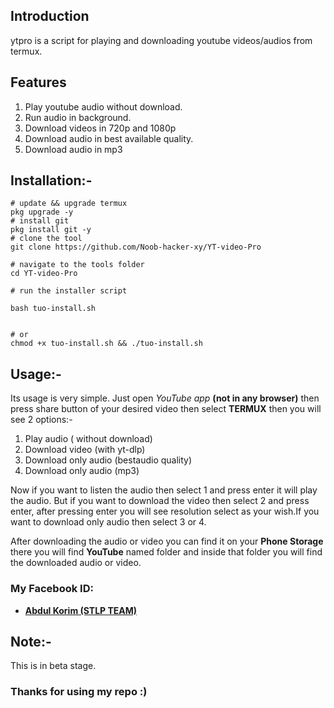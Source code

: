 ## Introduction

ytpro is a script for playing and downloading youtube videos/audios from termux.

## Features

1. Play youtube audio without download.
2. Run audio in background.
3. Download videos in 720p and 1080p
4. Download audio in best available quality.
5. Download audio in mp3

## Installation:- 

```
# update && upgrade termux
pkg upgrade -y
# install git
pkg install git -y
# clone the tool
git clone https://github.com/Noob-hacker-xy/YT-video-Pro

# navigate to the tools folder
cd YT-video-Pro

# run the installer script

bash tuo-install.sh

```
```

# or 
chmod +x tuo-install.sh && ./tuo-install.sh
```
## Usage:-

Its usage is very simple. 
Just open _YouTube app_  **(not in any browser)** then press share button of your desired video then select **TERMUX** then you will see 2 options:-  

1. Play audio ( without download)
2. Download video (with yt-dlp)
3. Download only audio (bestaudio quality)
4. Download only audio (mp3)

Now if you want to listen the audio then select 1 and press enter it will play the audio. But if you want to download the video then select 2 and press enter, after pressing enter you will see resolution select as your wish.If you want to download only audio then select 3 or 4.

After downloading the  audio or video you can find it on your **Phone Storage** there you will find **YouTube** named folder and inside that folder you will find the downloaded audio or video. 


### My Facebook ID:
- [**Abdul Korim (STLP TEAM)**](https://www.facebook.com/abdulkorimstlpteam)

## Note:-

This is in beta stage.



### Thanks for using my repo :)
